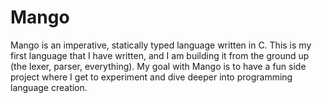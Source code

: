 # Mango

Mango is an imperative, statically typed language written in C. This is my first language that I have written, and I am building it from the ground up (the lexer, parser, everything). My goal with Mango is to have a fun side project where I get to experiment and dive deeper into programming language creation. 
